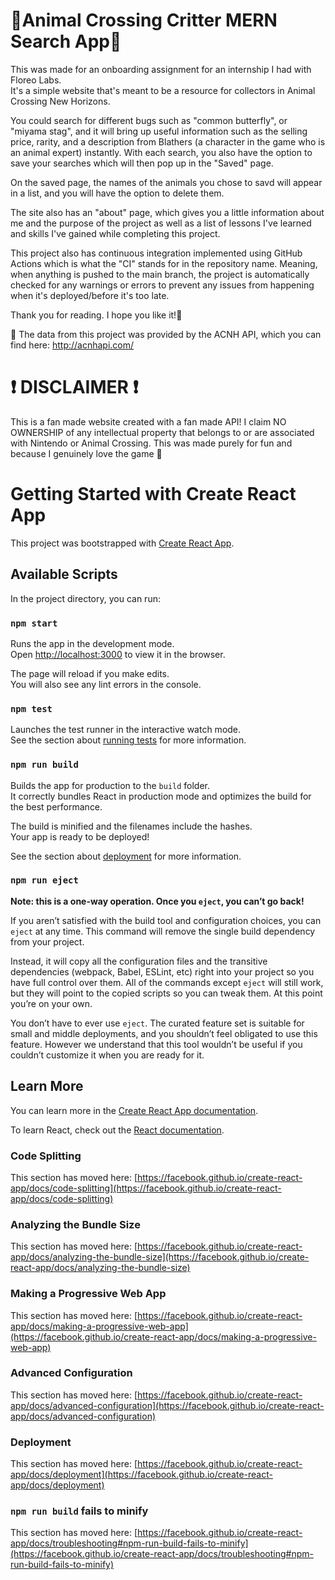 # 🌺Animal Crossing Critter MERN Search App🌺

This was made for an onboarding assignment for an internship I had with Floreo Labs.\
It's a simple website that's meant to be a resource for collectors in Animal Crossing New Horizons. 

You could search for different bugs such as "common butterfly", or "miyama stag", and it will bring up useful information such as the selling price, rarity, and a description from Blathers (a character in the game who is an animal expert) instantly. With each search, you also have the option to save your searches which will then pop up in the "Saved" page. 

On the saved page, the names of the animals you chose to savd will appear in a list, and you will have the option to delete them. 

The site also has an "about" page, which gives you a little information about me and the purpose of the project as well as a list of lessons I've learned and skills I've gained while completing this project. 

This project also has continuous integration implemented using GitHub Actions which is what the "CI" stands for in the repository name. Meaning, when anything is pushed to the main branch, the project is automatically checked for any warnings or errors to prevent any issues from happening when it's deployed/before it's too late. 

Thank you for reading. I hope you like it!💜

💚 The data from this project was provided by the ACNH API, which you can find here: http://acnhapi.com/ 

# ❗ DISCLAIMER ❗ 
This is a fan made website created with a fan made API! I claim NO OWNERSHIP of any intellectual property that belongs to or are associated with Nintendo or Animal Crossing. This was made purely for fun and because I genuinely love the game 🥰




# Getting Started with Create React App

This project was bootstrapped with [Create React App](https://github.com/facebook/create-react-app).

## Available Scripts

In the project directory, you can run:

### `npm start`

Runs the app in the development mode.\
Open [http://localhost:3000](http://localhost:3000) to view it in the browser.

The page will reload if you make edits.\
You will also see any lint errors in the console.

### `npm test`

Launches the test runner in the interactive watch mode.\
See the section about [running tests](https://facebook.github.io/create-react-app/docs/running-tests) for more information.

### `npm run build`

Builds the app for production to the `build` folder.\
It correctly bundles React in production mode and optimizes the build for the best performance.

The build is minified and the filenames include the hashes.\
Your app is ready to be deployed!

See the section about [deployment](https://facebook.github.io/create-react-app/docs/deployment) for more information.

### `npm run eject`

**Note: this is a one-way operation. Once you `eject`, you can’t go back!**

If you aren’t satisfied with the build tool and configuration choices, you can `eject` at any time. This command will remove the single build dependency from your project.

Instead, it will copy all the configuration files and the transitive dependencies (webpack, Babel, ESLint, etc) right into your project so you have full control over them. All of the commands except `eject` will still work, but they will point to the copied scripts so you can tweak them. At this point you’re on your own.

You don’t have to ever use `eject`. The curated feature set is suitable for small and middle deployments, and you shouldn’t feel obligated to use this feature. However we understand that this tool wouldn’t be useful if you couldn’t customize it when you are ready for it.

## Learn More

You can learn more in the [Create React App documentation](https://facebook.github.io/create-react-app/docs/getting-started).

To learn React, check out the [React documentation](https://reactjs.org/).

### Code Splitting

This section has moved here: [https://facebook.github.io/create-react-app/docs/code-splitting](https://facebook.github.io/create-react-app/docs/code-splitting)

### Analyzing the Bundle Size

This section has moved here: [https://facebook.github.io/create-react-app/docs/analyzing-the-bundle-size](https://facebook.github.io/create-react-app/docs/analyzing-the-bundle-size)

### Making a Progressive Web App

This section has moved here: [https://facebook.github.io/create-react-app/docs/making-a-progressive-web-app](https://facebook.github.io/create-react-app/docs/making-a-progressive-web-app)

### Advanced Configuration

This section has moved here: [https://facebook.github.io/create-react-app/docs/advanced-configuration](https://facebook.github.io/create-react-app/docs/advanced-configuration)

### Deployment

This section has moved here: [https://facebook.github.io/create-react-app/docs/deployment](https://facebook.github.io/create-react-app/docs/deployment)

### `npm run build` fails to minify

This section has moved here: [https://facebook.github.io/create-react-app/docs/troubleshooting#npm-run-build-fails-to-minify](https://facebook.github.io/create-react-app/docs/troubleshooting#npm-run-build-fails-to-minify)
